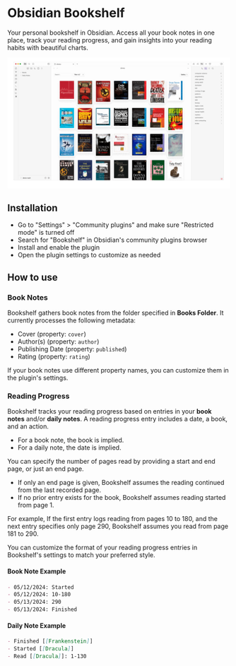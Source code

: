 # Obsidian Bookshelf

Your personal bookshelf in Obsidian. Access all your book notes in one place, track your reading progress, and gain
insights into your reading habits with beautiful charts.

![screenshots](resources/screenshots/screenshots.gif)

## Installation

- Go to "Settings" > "Community plugins" and make sure "Restricted mode" is turned off
- Search for "Bookshelf" in Obsidian's community plugins browser
- Install and enable the plugin
- Open the plugin settings to customize as needed

## How to use

### Book Notes

Bookshelf gathers book notes from the folder specified in **Books Folder**.
It currently processes the following metadata:

- Cover (property: `cover`)
- Author(s) (property: `author`)
- Publishing Date (property: `published`)
- Rating (property: `rating`)

If your book notes use different property names, you can customize them in the plugin's settings.

### Reading Progress

Bookshelf tracks your reading progress based on entries in your **book notes** and/or **daily notes**.
A reading progress entry includes a date, a book, and an action.

- For a book note, the book is implied.
- For a daily note, the date is implied.

You can specify the number of pages read by providing a start and end page, or just an end page.

- If only an end page is given, Bookshelf assumes the reading continued from the last recorded page.
- If no prior entry exists for the book, Bookshelf assumes reading started from page 1.

For example, If the first entry logs reading from pages 10 to 180, and the next entry specifies only page 290, Bookshelf
assumes you read from page 181 to 290.

You can customize the format of your reading progress entries in Bookshelf's settings to match your preferred style.

#### Book Note Example

```markdown
- 05/12/2024: Started
- 05/12/2024: 10-180
- 05/13/2024: 290
- 05/13/2024: Finished
```

#### Daily Note Example

```markdown
- Finished [[Frankenstein]]
- Started [[Dracula]]
- Read [[Dracula]]: 1-130
```
